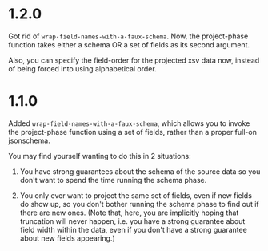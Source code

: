 # 1.2.0

Got rid of `wrap-field-names-with-a-faux-schema`. Now, the
project-phase function takes either a schema OR a set of fields as its
second argument.

Also, you can specify the field-order for the projected xsv data now,
instead of being forced into using alphabetical order.

# 1.1.0

Added `wrap-field-names-with-a-faux-schema`, which allows you to
invoke the project-phase function using a set of fields, rather than a
proper full-on jsonschema.

You may find yourself wanting to do this in 2 situations:

1. You have strong guarantees about the schema of the source data so
   you don't want to spend the time running the schema phase.

2. You only ever want to project the same set of fields, even if new
   fields do show up, so you don't bother running the schema phase to
   find out if there are new ones. (Note that, here, you are
   implicitly hoping that truncation will never happen, i.e. you have
   a strong guarantee about field width within the data, even if you
   don't have a strong guarantee about new fields appearing.)
